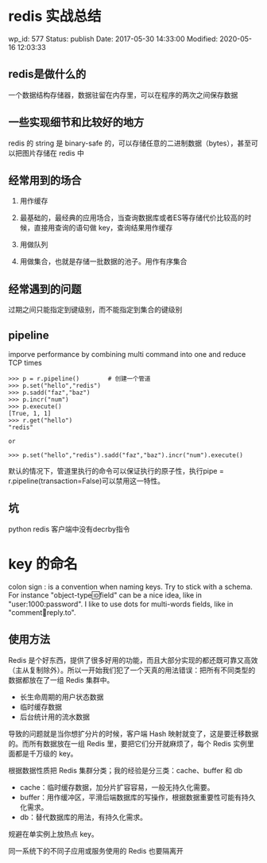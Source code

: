 # redis 实战总结


wp_id: 577
Status: publish
Date: 2017-05-30 14:33:00
Modified: 2020-05-16 12:03:33


## redis是做什么的

一个数据结构存储器，数据驻留在内存里，可以在程序的两次之间保存数据

## 一些实现细节和比较好的地方

redis 的 string 是 binary-safe 的，可以存储任意的二进制数据（bytes），甚至可以把图片存储在 redis 中

## 经常用到的场合

1. 用作缓存

  1. 最基础的，最经典的应用场合，当查询数据库或者ES等存储代价比较高的时候，直接用查询的语句做 key，查询结果用作缓存

2. 用做队列

3. 用做集合，也就是存储一批数据的池子。用作有序集合

## 经常遇到的问题

过期之间只能指定到键级别，而不能指定到集合的键级别

## pipeline

imporve performance by combining multi command into one and reduce TCP times

```
>>> p = r.pipeline()        # 创建一个管道
>>> p.set("hello","redis")
>>> p.sadd("faz","baz")
>>> p.incr("num")
>>> p.execute()
[True, 1, 1]
>>> r.get("hello")
"redis"

or 

>>> p.set("hello","redis").sadd("faz","baz").incr("num").execute()
```

默认的情况下，管道里执行的命令可以保证执行的原子性，执行pipe = r.pipeline(transaction=False)可以禁用这一特性。


## 坑

python redis 客户端中没有decrby指令

# key 的命名

colon sign : is a convention when naming keys. Try to stick with a schema. For instance "object-type:id:field" can be a nice idea, like in "user:1000:password". I like to use dots for multi-words fields, like in "comment:1234:reply.to".

## 使用方法

Redis 是个好东西，提供了很多好用的功能，而且大部分实现的都还既可靠又高效（主从复制除外）。所以一开始我们犯了一个天真的用法错误：把所有不同类型的数据都放在了一组 Redis 集群中。

- 长生命周期的用户状态数据
- 临时缓存数据
- 后台统计用的流水数据


导致的问题就是当你想扩分片的时候，客户端 Hash 映射就变了，这是要迁移数据的。而所有数据放在一组 Redis 里，要把它们分开就麻烦了，每个 Redis 实例里面都是千万级的 key。


根据数据性质把 Redis 集群分类；我的经验是分三类：cache、buffer 和 db

- cache：临时缓存数据，加分片扩容容易，一般无持久化需要。
- buffer：用作缓冲区，平滑后端数据库的写操作，根据数据重要性可能有持久化需求。
- db：替代数据库的用法，有持久化需求。

规避在单实例上放热点 key。

同一系统下的不同子应用或服务使用的 Redis 也要隔离开



